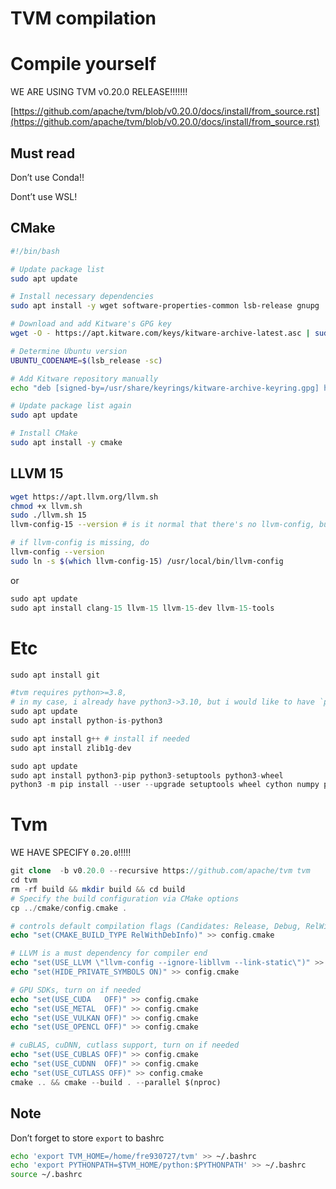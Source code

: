 # TVM compilation

# Compile yourself

WE ARE USING TVM v0.20.0 RELEASE!!!!!!!

[https://github.com/apache/tvm/blob/v0.20.0/docs/install/from_source.rst](https://github.com/apache/tvm/blob/v0.20.0/docs/install/from_source.rst)

## Must read

Don’t use Conda!!

Dont’t use WSL!

## CMake

```bash
#!/bin/bash

# Update package list
sudo apt update

# Install necessary dependencies
sudo apt install -y wget software-properties-common lsb-release gnupg

# Download and add Kitware's GPG key
wget -O - https://apt.kitware.com/keys/kitware-archive-latest.asc | sudo gpg --dearmor -o /usr/share/keyrings/kitware-archive-keyring.gpg

# Determine Ubuntu version
UBUNTU_CODENAME=$(lsb_release -sc)

# Add Kitware repository manually
echo "deb [signed-by=/usr/share/keyrings/kitware-archive-keyring.gpg] https://apt.kitware.com/ubuntu/ $UBUNTU_CODENAME main" | sudo tee /etc/apt/sources.list.d/kitware.list > /dev/null

# Update package list again
sudo apt update

# Install CMake
sudo apt install -y cmake

```

## LLVM 15

```bash
wget https://apt.llvm.org/llvm.sh
chmod +x llvm.sh
sudo ./llvm.sh 15
llvm-config-15 --version # is it normal that there's no llvm-config, but a lot of llvm-* commands?

# if llvm-config is missing, do 
llvm-config --version
sudo ln -s $(which llvm-config-15) /usr/local/bin/llvm-config

```

or 

```python
sudo apt update
sudo apt install clang-15 llvm-15 llvm-15-dev llvm-15-tools
```

# Etc

```php
sudo apt install git

#tvm requires python>=3.8, 
# in my case, i already have python3->3.10, but i would like to have `python` as well
sudo apt update
sudo apt install python-is-python3

sudo apt install g++ # install if needed
sudo apt install zlib1g-dev

sudo apt update
sudo apt install python3-pip python3-setuptools python3-wheel
python3 -m pip install --user --upgrade setuptools wheel cython numpy psutil typing_extensions
```

# Tvm

WE HAVE SPECIFY `0.20.0`!!!!!

```php
git clone  -b v0.20.0 --recursive https://github.com/apache/tvm tvm
cd tvm
rm -rf build && mkdir build && cd build
# Specify the build configuration via CMake options
cp ../cmake/config.cmake .

# controls default compilation flags (Candidates: Release, Debug, RelWithDebInfo)
echo "set(CMAKE_BUILD_TYPE RelWithDebInfo)" >> config.cmake

# LLVM is a must dependency for compiler end
echo "set(USE_LLVM \"llvm-config --ignore-libllvm --link-static\")" >> config.cmake
echo "set(HIDE_PRIVATE_SYMBOLS ON)" >> config.cmake

# GPU SDKs, turn on if needed
echo "set(USE_CUDA   OFF)" >> config.cmake
echo "set(USE_METAL  OFF)" >> config.cmake
echo "set(USE_VULKAN OFF)" >> config.cmake
echo "set(USE_OPENCL OFF)" >> config.cmake

# cuBLAS, cuDNN, cutlass support, turn on if needed
echo "set(USE_CUBLAS OFF)" >> config.cmake
echo "set(USE_CUDNN  OFF)" >> config.cmake
echo "set(USE_CUTLASS OFF)" >> config.cmake
cmake .. && cmake --build . --parallel $(nproc)

```

## Note

Don’t forget to store `export` to bashrc

```bash
echo 'export TVM_HOME=/home/fre930727/tvm' >> ~/.bashrc
echo 'export PYTHONPATH=$TVM_HOME/python:$PYTHONPATH' >> ~/.bashrc
source ~/.bashrc

```

